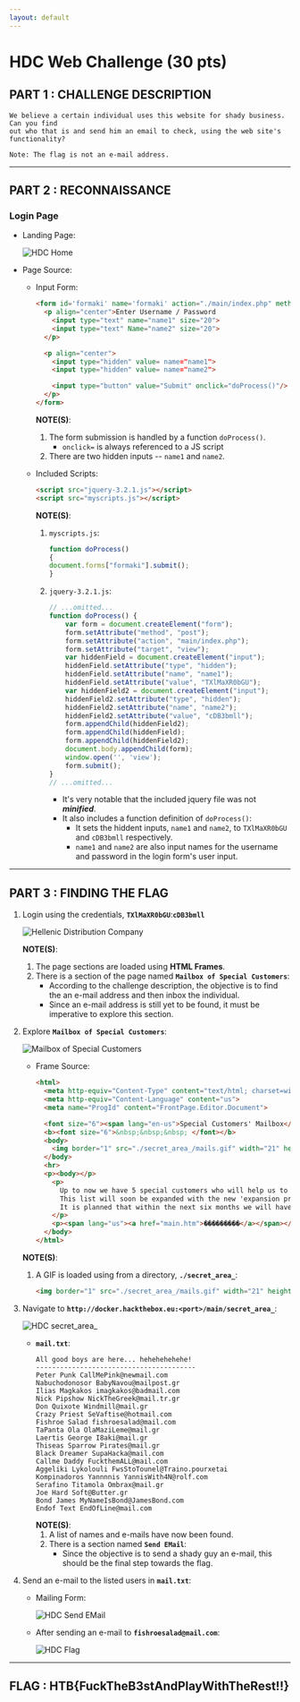 ```yaml
---
layout: default
---
```


# HDC Web Challenge (30 pts)

## PART 1 : CHALLENGE DESCRIPTION

```
We believe a certain individual uses this website for shady business. Can you find 
out who that is and send him an email to check, using the web site's functionality?

Note: The flag is not an e-mail address.
```

---

## PART 2 : RECONNAISSANCE

### Login Page

- Landing Page:
  
  ![HDC Home](./screenshots/hdc_login.png)

- Page Source:
  - Input Form:
    ```html
    <form id='formaki' name='formaki' action="./main/index.php" method="post">
      <p align="center">Enter Username / Password
        <input type="text" name="name1" size="20">
        <input type="text" Name="name2" size="20">
      </p>

      <p align="center">
        <input type="hidden" value= name="name1">
        <input type="hidden" value= name="name2">

        <input type="button" value="Submit" onclick="doProcess()"/>
      </p>
    </form>
    ```
    __NOTE(S)__:
    1. The form submission is handled by a function `doProcess()`.
       - `onclick=` is always referenced to a JS script
    2. There are two hidden inputs -- `name1` and `name2`.

  - Included Scripts:
    ```html
    <script src="jquery-3.2.1.js"></script>
    <script src="myscripts.js"></script>
    ```
    __NOTE(S)__:
    1. `myscripts.js`:
       ```js
       function doProcess()
       {
	   document.forms["formaki"].submit();
       }
       ```
    2. `jquery-3.2.1.js`:
       ```js
       // ...omitted...
       function doProcess() {
           var form = document.createElement("form");
           form.setAttribute("method", "post");
           form.setAttribute("action", "main/index.php");
           form.setAttribute("target", "view");
           var hiddenField = document.createElement("input");
           hiddenField.setAttribute("type", "hidden");
           hiddenField.setAttribute("name", "name1");
           hiddenField.setAttribute("value", "TXlMaXR0bGU");
           var hiddenField2 = document.createElement("input");
           hiddenField2.setAttribute("type", "hidden");
           hiddenField2.setAttribute("name", "name2");
           hiddenField2.setAttribute("value", "cDB3bmll");
           form.appendChild(hiddenField2);
           form.appendChild(hiddenField);
           form.appendChild(hiddenField2);
           document.body.appendChild(form);
           window.open('', 'view');
           form.submit();
       }
       // ...omitted...
       ```
       - It's very notable that the included jquery file was not __*minified*__.
       - It also includes a function definition of `doProcess()`:
         - It sets the hiddent inputs, `name1` and `name2`, to `TXlMaXR0bGU` and `cDB3bmll` respectively.
         - `name1` and `name2` are also input names for the username and password in the login form's user input.

---

## PART 3 : FINDING THE FLAG

1. Login using the credentials, __`TXlMaXR0bGU`__:__`cDB3bmll`__

   ![Hellenic Distribution Company](./screenshots/hdc_service.png)
   
   __NOTE(S)__:
   1. The page sections are loaded using __HTML Frames__.
   2. There is a section of the page named __`Mailbox of Special Customers`__:
      - According to the challenge description, the objective is to find the an e-mail address and then inbox the individual.
      - Since an e-mail address is still yet to be found, it must be imperative to explore this section.

2. Explore __`Mailbox of Special Customers`__:

   ![Mailbox of Special Customers](./screenshots/hdc_mailbox.png)

   - Frame Source:
     ```html
     <html>
       <meta http-equiv="Content-Type" content="text/html; charset=windows-1253">
       <meta http-equiv="Content-Language" content="us">
       <meta name="ProgId" content="FrontPage.Editor.Document">

       <font size="6"><span lang="en-us">Special Customers' Mailbox</font>
       <b><font size="6">&nbsp;&nbsp;&nbsp; </font></b>
       <body>
         <img border="1" src="./secret_area_/mails.gif" width="21" height="20">
       </body>
       <hr>
       <p><body></p>
         <p>
           Up to now we have 5 special customers who will help us to achieve our goals.<br><br>
           This list will soon be expanded with the new 'expansion program' for our corporate goals.<br><br>
           It is planned that within the next six months we will have reached 20 dedicated Special Customers.<br>
         </p>
         <p><span lang="us"><a href="main.htm">���������</a></span></p>
       </body>
     </html>
     ```
   __NOTE(S)__:
   1. A GIF is loaded using from a directory, __`./secret_area_`__:
      ```html
      <img border="1" src="./secret_area_/mails.gif" width="21" height="20">
      ```

3. Navigate to __`http://docker.hackthebox.eu:<port>/main/secret_area_`__:
   
   ![HDC secret\_area\_](./screenshots/hdc_secret_area.png)

   - __`mail.txt`__:
     ```
     All good boys are here... hehehehehehe!
     ----------------------------------------
     Peter Punk CallMePink@newmail.com
     Nabuchodonosor BabyNavou@mailpost.gr
     Ilias Magkakos imagkakos@badmail.com
     Nick Pipshow NickTheGreek@mail.tr.gr
     Don Quixote Windmill@mail.gr 
     Crazy Priest SeVaftise@hotmail.com
     Fishroe Salad fishroesalad@mail.com
     TaPanta Ola OlaMaziLeme@mail.gr
     Laertis George I8aki@mail.gr
     Thiseas Sparrow Pirates@mail.gr
     Black Dreamer SupaHacka@mail.com
     Callme Daddy FuckthemALL@mail.com
     Aggeliki Lykolouli FwsStoTounel@Traino.pourxetai
     Kompinadoros Yannnnis YannisWith4N@rolf.com
     Serafino Titamola Ombrax@mail.gr
     Joe Hard Soft@Butter.gr
     Bond James MyNameIsBond@JamesBond.com
     Endof Text EndOfLine@mail.com
     ```
     __NOTE(S)__:
     1. A list of names and e-mails have now been found.
     2. There is a section named __`Send EMail`__:
        - Since the objective is to send a shady guy an e-mail, this should be the final step towards the flag.

4. Send an e-mail to the listed users in __`mail.txt`__:
   - Mailing Form:   

     ![HDC Send EMail](./screenshots/hdc_email.png)

   - After sending an e-mail to __`fishroesalad@mail.com`__:

     ![HDC Flag](./screenshots/hdc_flag.png)

---

## FLAG : HTB{FuckTheB3stAndPlayWithTheRest!!}
